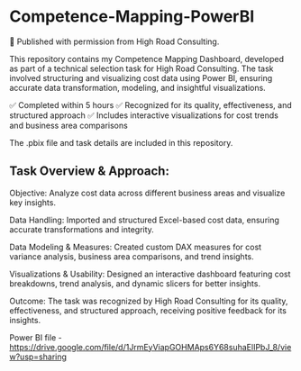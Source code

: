# Competence-Mapping-PowerBI

📌 Published with permission from High Road Consulting. 

This repository contains my Competence Mapping Dashboard, developed as part of a technical selection task for High Road Consulting. The task involved structuring and visualizing cost data using Power BI, ensuring accurate data transformation, modeling, and insightful visualizations.

✅ Completed within 5 hours
✅ Recognized for its quality, effectiveness, and structured approach
✅ Includes interactive visualizations for cost trends and business area comparisons

The .pbix file and task details are included in this repository.

## Task Overview & Approach:
Objective: Analyze cost data across different business areas and visualize key insights.

Data Handling: Imported and structured Excel-based cost data, ensuring accurate transformations and integrity.

Data Modeling & Measures: Created custom DAX measures for cost variance analysis, business area comparisons, and trend insights.

Visualizations & Usability: Designed an interactive dashboard featuring cost breakdowns, trend analysis, and dynamic slicers for better insights.

Outcome: The task was recognized by High Road Consulting for its quality, effectiveness, and structured approach, receiving positive feedback for its insights.

Power BI file - https://drive.google.com/file/d/1JrmEyViapGOHMAps6Y68suhaElIPbJ_8/view?usp=sharing
